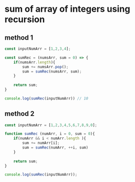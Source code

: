 # sum of array of integers using recursion

## method 1

```js
const inputNumArr = [1,2,3,4];

const sumRec = (numsArr, sum = 0) => {
    if(numsArr.length){     
        sum += numsArr.pop();
        sum = sumRec(numsArr, sum);
    }
    
    return sum;
}

console.log(sumRec(inputNumArr)) // 10
```

## method 2

```js
const inputNumArr = [1,2,3,4,5,6,7,8,9,0];

function sumRec (numArr, i = 0, sum = 0){
    if(numArr && i < numArr.length ){
        sum += numArr[i];
        sum = sumRec(numArr, ++i, sum)
    }
    
    return sum;
}

console.log(sumRec(inputNumArr));
```
